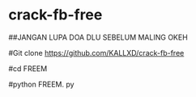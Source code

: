 # crack-fb-free
##JANGAN LUPA DOA DLU SEBELUM MALING OKEH

#Git clone https://github.com/KALLXD/crack-fb-free

#cd FREEM

#python FREEM. py

